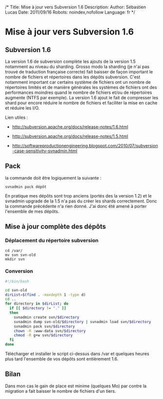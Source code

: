 /*
Title: Mise à jour vers Subversion 1.6
Description: 
Author: Sébastien Lucas
Date: 2011/09/16
Robots: noindex,nofollow
Language: fr
*/
# Mise à jour vers Subversion 1.6

## Subversion 1.6
La version 1.6 de subversion complète les ajouts de la version 1.5 notamment au niveau du sharding. Grosso modo la sharding (je n'ai pas trouvé de traduction française correcte) fait baisser de façon important le nombre de fichiers et répertoires dans les dépôts subversion. C'est notamment important car certains système de fichiers ont un nombre de répertoires limités et de manière générales les systèmes de fichiers ont des performances moindres quand le nombre de fichiers et/ou de répertoires augmente (NTFS par exemple). La version 1.6 ajout le fait de compresser les shard pour encore réduire le nombre de fichiers et faciliter la mise en cache et réduire les I/O.

Lien utiles :

*	http://subversion.apache.org/docs/release-notes/1.6.html

*	http://subversion.apache.org/docs/release-notes/1.5.html

*	http://softwareproductionengineering.blogspot.com/2010/07/subversion-case-sensitivity-svnadmin.html
## Pack

la commande doit être logiquement la suivante :
```
svnadmin pack dépôt
```
En pratique mes dépôts sont trop anciens (portés des la version 1.2) et le svnadmin upgrade de la 1.5 n'a pas du créer les shards correctement. Donc la commande précédente n'a rien donné. J'ai donc été amené à porter l'ensemble de mes dépôts.
## Mise à jour complète des dépôts

### Déplacement du répertoire subversion
```
cd /var/
mv svn svn-old
mkdir svn
```
### Conversion

```bash
#!/bin/bash

cd svn-old
dirList=$(find . -maxdepth 1 -type d)
cd ..
for directory in $dirList; do
  if [[ $directory != "." ]]
  then
    svnadmin create svn/$directory
    svnadmin dump svn-old/$directory | svnadmin load svn/$directory
    svnadmin pack svn/$directory
    chown -R :www-data svn/$directory
    chmod -R g+w svn/$directory
  fi
done
```
Télécharger et installer le script ci-dessus dans /var et quelques heures plus tard l'ensemble de vos dépôts sont entièrement 1.6.

## Bilan

Dans mon cas le gain de place est minime (quelques Mo) par contre la migration a fait baisser le nombre de fichiers d'un tiers.


